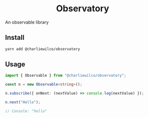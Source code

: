 <h1 align="center">Observatory</h1>

An observable library

## Install

```sh
yarn add @charliewilco/observatory
```

## Usage

```ts
import { Observable } from "@charliewilco/observatory";

const n = new Observable<string>();

n.subscribe({ onNext: (nextValue) => console.log(nextValue) });

n.next("Hello");

// Console: "hello"
```
